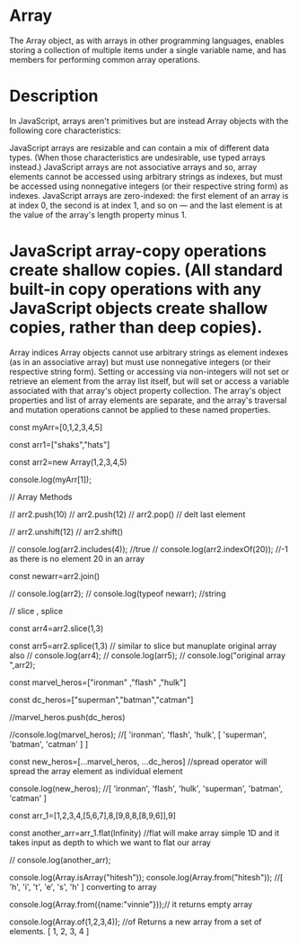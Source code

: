 # Array
The Array object, as with arrays in other programming languages, enables storing a collection of multiple items under a single variable name, and has members for performing common array operations.

# Description
In JavaScript, arrays aren't primitives but are instead Array objects with the following core characteristics:

JavaScript arrays are resizable and can contain a mix of different data types. (When those characteristics are undesirable, use typed arrays instead.)
JavaScript arrays are not associative arrays and so, array elements cannot be accessed using arbitrary strings as indexes, but must be accessed using nonnegative integers (or their respective string form) as indexes.
JavaScript arrays are zero-indexed: the first element of an array is at index 0, the second is at index 1, and so on — and the last element is at the value of the array's length property minus 1.
# JavaScript array-copy operations create shallow copies. (All standard built-in copy operations with any JavaScript objects create shallow copies, rather than deep copies).
Array indices
Array objects cannot use arbitrary strings as element indexes (as in an associative array) but must use nonnegative integers (or their respective string form). Setting or accessing via non-integers will not set or retrieve an element from the array list itself, but will set or access a variable associated with that array's object property collection. The array's object properties and list of array elements are separate, and the array's traversal and mutation operations cannot be applied to these named properties.


const myArr=[0,1,2,3,4,5]

const arr1=["shaks","hats"]

const arr2=new Array(1,2,3,4,5)

console.log(myArr[1]);

// Array Methods 

// arr2.push(10)
// arr2.push(12)
// arr2.pop() // delt last element

// arr2.unshift(12)
// arr2.shift()

// console.log(arr2.includes(4)); //true
// console.log(arr2.indexOf(20)); //-1 as there is no element 20 in an array

const newarr=arr2.join()

// console.log(arr2);
// console.log(typeof newarr); //string

// slice , splice 

const arr4=arr2.slice(1,3)



const arr5=arr2.splice(1,3) // similar to slice but manuplate original array also 
// console.log(arr4);
// console.log(arr5);
// console.log("original array  ",arr2);

const marvel_heros=["ironman" ,"flash" ,"hulk"]

const dc_heros=["superman","batman","catman"]

//marvel_heros.push(dc_heros)

//console.log(marvel_heros); //[ 'ironman', 'flash', 'hulk', [ 'superman', 'batman', 'catman' ] ]

const new_heros=[...marvel_heros, ...dc_heros] //spread operator will spread the array element as individual element

console.log(new_heros); //[ 'ironman', 'flash', 'hulk', 'superman', 'batman', 'catman' ]

const arr_1=[1,2,3,4,[5,6,7],8,[9,8,8,[8,9,6]],9]

const another_arr=arr_1.flat(Infinity) //flat will make array simple 1D and it takes input as  depth to which we want to flat our array

// console.log(another_arr);

console.log(Array.isArray("hitesh"));
console.log(Array.from("hitesh")); //[ 'h', 'i', 't', 'e', 's', 'h' ] converting to array 

console.log(Array.from({name:"vinnie"}));// it returns empty array

console.log(Array.of(1,2,3,4)); //of Returns a new array from a set of elements. [ 1, 2, 3, 4 ]